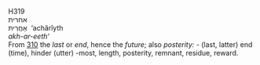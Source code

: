 <body>
  <p>H319<br>  אחרית  <br> אַחֲרִיתּ  ‎  ‘achărı̂yth  <br><i>akh-ar-eeth‘ </i><br>From <a href="h0310.htm">310</a>  the <i>last</i> or <i>end</i>, hence the <i>future</i>; also <i>posterity: - </i>(last, latter) end (time), hinder (utter) -most, length, posterity, remnant, residue, reward.<br></p>
 </body>